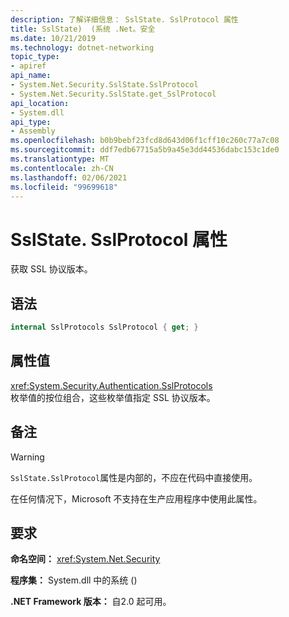 ```yaml
---
description: 了解详细信息： SslState. SslProtocol 属性
title: SslState)  (系统 .Net。安全
ms.date: 10/21/2019
ms.technology: dotnet-networking
topic_type:
- apiref
api_name:
- System.Net.Security.SslState.SslProtocol
- System.Net.Security.SslState.get_SslProtocol
api_location:
- System.dll
api_type:
- Assembly
ms.openlocfilehash: b0b9bebf23fcd8d643d06f1cff10c260c77a7c08
ms.sourcegitcommit: ddf7edb67715a5b9a45e3dd44536dabc153c1de0
ms.translationtype: MT
ms.contentlocale: zh-CN
ms.lasthandoff: 02/06/2021
ms.locfileid: "99699618"
---
```

# <a name="sslstatesslprotocol-property"></a>SslState. SslProtocol 属性

获取 SSL 协议版本。

## <a name="syntax"></a>语法

```csharp
internal SslProtocols SslProtocol { get; }
```

## <a name="property-value"></a>属性值

<xref:System.Security.Authentication.SslProtocols>  
枚举值的按位组合，这些枚举值指定 SSL 协议版本。

## <a name="remarks"></a>备注

> [!WARNING]
> `SslState.SslProtocol`属性是内部的，不应在代码中直接使用。
>
> 在任何情况下，Microsoft 不支持在生产应用程序中使用此属性。

## <a name="requirements"></a>要求

**命名空间：** <xref:System.Net.Security>

**程序集：** System.dll 中的系统 () 

**.NET Framework 版本：** 自2.0 起可用。
